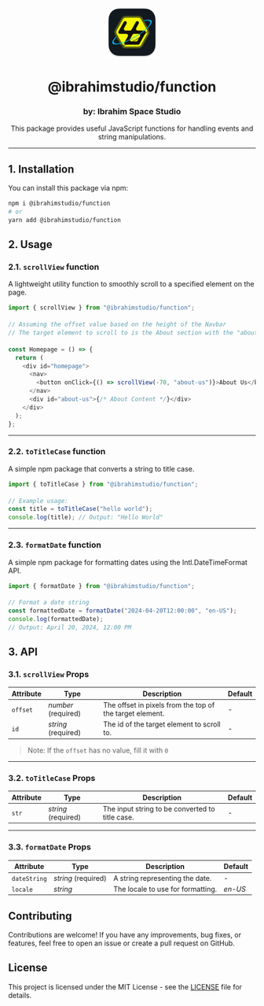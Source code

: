 <div align="center">
    <img width="20%" src="https://raw.githubusercontent.com/space-ibrahimstudio/ibrahimstudio/master/public/image/iss-logo.png" alt="@ibrahimstudio/function" />
    <div align="center">
      <h1>@ibrahimstudio/function</h1>
      <h3>by: Ibrahim Space Studio</h3>
      <p>This package provides useful JavaScript functions for handling events and string manipulations.</p>
    </div>
</div>

---

## 1. Installation

You can install this package via npm:

```sh
npm i @ibrahimstudio/function
# or
yarn add @ibrahimstudio/function
```

## 2. Usage

### 2.1. `scrollView` function

A lightweight utility function to smoothly scroll to a specified element on the page.

```javascript
import { scrollView } from "@ibrahimstudio/function";

// Assuming the offset value based on the height of the Navbar
// The target element to scroll to is the About section with the "about-us" id

const Homepage = () => {
  return (
    <div id="homepage">
      <nav>
        <button onClick={() => scrollView(-70, "about-us")}>About Us</button>
      </nav>
      <div id="about-us">{/* About Content */}</div>
    </div>
  );
};
```

---

### 2.2. `toTitleCase` function

A simple npm package that converts a string to title case.

```javascript
import { toTitleCase } from "@ibrahimstudio/function";

// Example usage:
const title = toTitleCase("hello world");
console.log(title); // Output: "Hello World"
```

---

### 2.3. `formatDate` function

A simple npm package for formatting dates using the Intl.DateTimeFormat API.

```javascript
import { formatDate } from "@ibrahimstudio/function";

// Format a date string
const formattedDate = formatDate("2024-04-20T12:00:00", "en-US");
console.log(formattedDate);
// Output: April 20, 2024, 12:00 PM
```

## 3. API

### 3.1. `scrollView` Props

| Attribute | Type                | Description                                              | Default |
| --------- | ------------------- | -------------------------------------------------------- | ------- |
| `offset`  | _number_ (required) | The offset in pixels from the top of the target element. | -       |
| `id`      | _string_ (required) | The id of the target element to scroll to.               | -       |

> Note: If the `offset` has no value, fill it with `0`

---

### 3.2. `toTitleCase` Props

| Attribute | Type                | Description                                     | Default |
| --------- | ------------------- | ----------------------------------------------- | ------- |
| `str`     | _string_ (required) | The input string to be converted to title case. | -       |

---

### 3.3. `formatDate` Props

| Attribute    | Type                | Description                       | Default |
| ------------ | ------------------- | --------------------------------- | ------- |
| `dateString` | _string_ (required) | A string representing the date.   | -       |
| `locale`     | _string_            | The locale to use for formatting. | _en-US_ |

## Contributing

Contributions are welcome! If you have any improvements, bug fixes, or features, feel free to open an issue or create a pull request on GitHub.

## License

This project is licensed under the MIT License - see the [LICENSE](https://github.com/space-ibrahimstudio/ibrahimstudio/blob/master/LICENSE) file for details.
